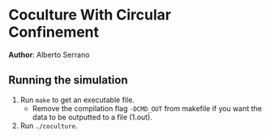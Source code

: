Coculture With Circular Confinement
===================================

**Author**: Alberto Serrano

## Running the simulation
1. Run `make` to get an executable file.
    - Remove the compilation flag `-DCMD_OUT` from makefile if you want the data to be outputted to a file (1.out).
2. Run `./coculture`.
